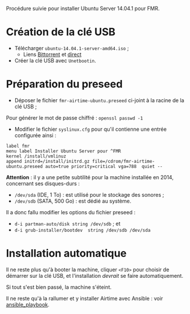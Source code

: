 Procédure suivie pour installer Ubuntu Server 14.04.1 pour FMR.

# Création de la clé USB

- Télécharger `ubuntu-14.04.1-server-amd64.iso` ;
  - Liens [Bittorrent](http://releases.ubuntu.com/14.04.1/ubuntu-14.04.1-desktop-amd64.iso.torrent) et [direct](http://releases.ubuntu.com/14.04.1/ubuntu-14.04.1-server-amd64.iso)
- Créer la clé USB avec `Unetbootin`.

# Préparation du preseed

- Déposer le fichier `fmr-airtime-ubuntu.preseed` ci-joint à la racine de la clé USB ;

Pour générer le mot de passe chiffré : `openssl passwd -1`

- Modifier le fichier `syslinux.cfg` pour qu'il contienne une entrée configurée ainsi :

```
label fmr
menu label Installer Ubuntu Server pour ^FMR
kernel /install/vmlinuz
append initrd=/install/initrd.gz file=/cdrom/fmr-airtime-ubuntu.preseed auto=true priority=critical vga=788  quiet --
```

**Attention** : il y a une petite subtilité pour la machine installée en 2014, concernant ses disques-durs :

- `/dev/sda` (IDE, 1 To) : est utilisé pour le stockage des sonores ;
- `/dev/sdb` (SATA, 500 Go) : est dédié au système.

Il a donc fallu modifier les options du fichier preseed :

- `d-i partman-auto/disk string /dev/sdb` ; et
- `d-i grub-installer/bootdev  string /dev/sdb /dev/sda`

# Installation automatique

Il ne reste plus qu'à booter la machine, cliquer `<F10>` pour choisir de démarrer sur la clé USB, et l'installation *devrait* se faire automatiquement.

Si tout s'est bien passé, la machine s'éteint.

Il ne reste qu'à la rallumer et y installer Airtime avec Ansible : voir [ansible_playbook](../ansible_playbook).


